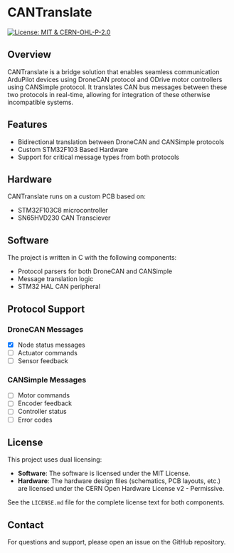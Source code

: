 # CANTranslate

[![License: MIT & CERN-OHL-P-2.0](https://img.shields.io/badge/License-MIT%20%26%20CERN--OHL--P--2.0-blue.svg)](LICENSE.MD)

## Overview

CANTranslate is a bridge solution that enables seamless communication ArduPilot devices using DroneCAN protocol and ODrive motor controllers using CANSimple protocol. It translates CAN bus messages between these two protocols in real-time, allowing for integration of these otherwise incompatible systems.

## Features

- Bidirectional translation between DroneCAN and CANSimple protocols
- Custom STM32F103 Based Hardware
- Support for critical message types from both protocols

## Hardware

CANTranslate runs on a custom PCB based on:

- STM32F103C8 microcontroller
- SN65HVD230 CAN Transciever

## Software

The project is written in C with the following components:

- Protocol parsers for both DroneCAN and CANSimple
- Message translation logic
- STM32 HAL CAN peripheral

## Protocol Support

### DroneCAN Messages

- [X] Node status messages
- [ ] Actuator commands 
- [ ] Sensor feedback

### CANSimple Messages

- [ ] Motor commands
- [ ] Encoder feedback
- [ ] Controller status
- [ ] Error codes

## License

This project uses dual licensing:

- **Software**: The software is licensed under the MIT License.
- **Hardware**: The hardware design files (schematics, PCB layouts, etc.) are licensed under the CERN Open Hardware License v2 - Permissive.

See the `LICENSE.md` file for the complete license text for both components.

## Contact

For questions and support, please open an issue on the GitHub repository.